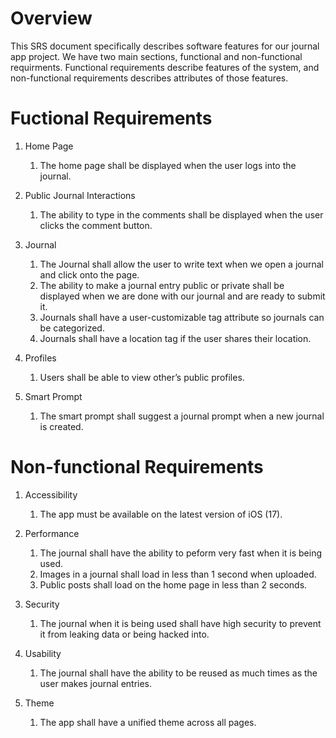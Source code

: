 # Overview

This SRS document specifically describes software features for our journal app project.
We have two main sections, functional and non-functional requirments. Functional requirements
describe features of the system, and non-functional requirements describes attributes of those features.

# Fuctional Requirements

1. Home Page
    1. The home page shall be displayed when the user logs into the journal.

2. Public Journal Interactions
    1. The ability to type in the comments shall be displayed when the user clicks the comment button.

3. Journal
    1. The Journal shall allow the user to write text when we open a journal and click onto the page.
    2. The ability to make a journal entry public or private shall be displayed when we are done with our journal and are ready to submit it.
    3. Journals shall have a user-customizable tag attribute so journals can be categorized.
    4. Journals shall have a location tag if the user shares their location.

4. Profiles
    1. Users shall be able to view other’s public profiles.

5. Smart Prompt
    1. The smart prompt shall suggest a journal prompt when a new journal is created.

# Non-functional Requirements

1. Accessibility
    1. The app must be available on the latest version of iOS (17).

2. Performance
    1. The journal shall have the ability to peform very fast when it is being used.
    2. Images in a journal shall load in less than 1 second when uploaded.
    3. Public posts shall load on the home page in less than 2 seconds.

3. Security
    1. The journal when it is being used shall have high security to prevent it from leaking data or being hacked into.

4. Usability
    1. The journal shall have the ability to be reused as much times as the user makes journal entries.

5. Theme
    1. The app shall have a unified theme across all pages.
